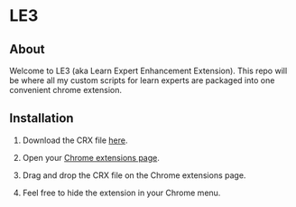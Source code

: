 # LE3

## About

Welcome to LE3 (aka Learn Expert Enhancement Extension). This repo will be where all my custom scripts for learn experts are packaged into one convenient chrome extension.

## Installation

1. Download the CRX file [here](https://drive.google.com/file/d/0BzfEBY2pYOGZLXgzWEplSkhPc3c/view?usp=sharing).

2. Open your [Chrome extensions page](chrome://extensions/).

3. Drag and drop the CRX file on the Chrome extensions page.

4. Feel free to hide the extension in your Chrome menu.
